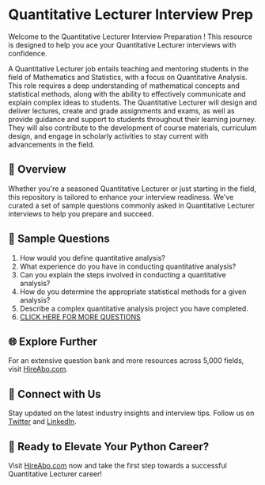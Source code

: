 # Quantitative Lecturer Interview Prep

Welcome to the Quantitative Lecturer Interview Preparation ! This resource is designed to help you ace your Quantitative Lecturer interviews with confidence.

A Quantitative Lecturer job entails teaching and mentoring students in the field of Mathematics and Statistics, with a focus on Quantitative Analysis. This role requires a deep understanding of mathematical concepts and statistical methods, along with the ability to effectively communicate and explain complex ideas to students. The Quantitative Lecturer will design and deliver lectures, create and grade assignments and exams, as well as provide guidance and support to students throughout their learning journey. They will also contribute to the development of course materials, curriculum design, and engage in scholarly activities to stay current with advancements in the field.

## 🚀 Overview

Whether you're a seasoned Quantitative Lecturer or just starting in the field, this repository is tailored to enhance your interview readiness. We've curated a set of sample questions commonly asked in Quantitative Lecturer interviews to help you prepare and succeed.

## 📝 Sample Questions

1. How would you define quantitative analysis?
2. What experience do you have in conducting quantitative analysis?
3. Can you explain the steps involved in conducting a quantitative analysis?
4. How do you determine the appropriate statistical methods for a given analysis?
5. Describe a complex quantitative analysis project you have completed.
6. [CLICK HERE FOR MORE QUESTIONS](https://hireabo.com/job/19_3_18/Quantitative%20Lecturer)

## 🌐 Explore Further

For an extensive question bank and more resources across 5,000 fields, visit [HireAbo.com](https://www.hireabo.com).

## 📱 Connect with Us

Stay updated on the latest industry insights and interview tips. Follow us on [Twitter](https://twitter.com/hireabo) and [LinkedIn](https://www.linkedin.com/in/hire-abo-3609972a8/).

## 🚀 Ready to Elevate Your Python Career?

Visit [HireAbo.com](https://www.hireabo.com) now and take the first step towards a successful Quantitative Lecturer career!